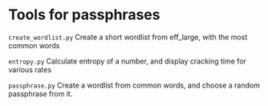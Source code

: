 # Tools for passphrases

`create_wordlist.py`
Create a short wordlist from eff_large, with the most common words

`entropy.py`
Calculate entropy of a number, and display cracking time for various rates

`passphrase.py`
Create a wordlist from common words, and choose a random passphrase from it.
